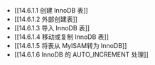 - [[14.6.1.1 创建 InnoDB 表]]
- [[14.6.1.2 外部创建表]]
- [[14.6.1.3 导入 InnoDB 表]]
- [[14.6.1.4 移动或复制 InnoDB 表]]
- [[14.6.1.5 将表从 MyISAM转为 InnoDB]]
- [[14.6.1.6 InnoDB 的 AUTO_INCREMENT 处理]]
